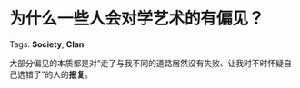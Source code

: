 # 为什么一些人会对学艺术的有偏见？

Tags: **Society**, **Clan**

大部分偏见的本质都是对“走了与我不同的道路居然没有失败、让我时不时怀疑自己选错了”的人的**报复**。



